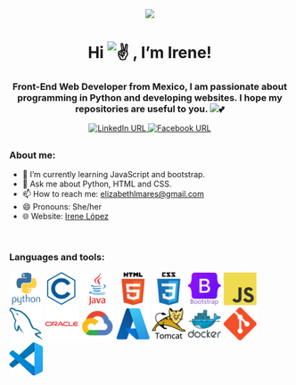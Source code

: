 <div id="header" align="center">
    <img src="https://media.giphy.com/media/Dh5q0sShxgp13DwrvG/giphy.gif" width="300">
    <h1>
        Hi 
        <picture>
          <source srcset="https://fonts.gstatic.com/s/e/notoemoji/latest/270c_fe0f/512.webp" type="image/webp">
          <img src="https://fonts.gstatic.com/s/e/notoemoji/latest/270c_fe0f/512.gif" alt="✌" width="32" height="32">
        </picture>
        , I’m Irene!
    </h1>
    <h3>
        Front-End Web Developer from Mexico, I am passionate about programming in Python and developing websites. I hope my repositories are useful to you.
        <picture>
          <source srcset="https://fonts.gstatic.com/s/e/notoemoji/latest/1f495/512.webp" type="image/webp">
          <img src="https://fonts.gstatic.com/s/e/notoemoji/latest/1f495/512.gif" alt="💕" width="25" height="25">
        </picture>
    </h3>
</div>

<div id="badges" align="center">
    <a href="https://www.linkedin.com/in/irene-lopez-mares/" target="_blank">
        <img alt="LinkedIn URL" src="https://img.shields.io/twitter/url?color=%23b6ffff&label=linkedin&logo=linkedin&logoColor=%23b6ffff&style=for-the-badge&url=https%3A%2F%2Fwww.linkedin.com%2Fin%2Firene-lopez-mares%2F">
    </a>
    <a href="https://www.facebook.com/ireneelizabeth.lmares" target="_blank">
        <img alt="Facebook URL" src="https://img.shields.io/twitter/url?color=%2340cfff&label=facebook&logo=facebook&logoColor=%2340cfff&style=for-the-badge&url=https%3A%2F%2Fwww.facebook.com%2Fireneelizabeth.lmares">
    </a>
</div>

##

### About me:

- 🌱 I’m currently learning JavaScript and bootstrap.
- 💬 Ask me about Python, HTML and CSS.
- 📫 How to reach me: elizabethlmares@gmail.com
- 😄 Pronouns: She/her
- 🌐 Website: [Irene López](https://irenelopezm.github.io/)

<br>

<div align="left">
    <h3>Languages and tools:</h3>
    <div>
        <img src="https://github.com/devicons/devicon/blob/master/icons/python/python-original-wordmark.svg" alt="Python" width="60" height="60">
        <img src="https://github.com/devicons/devicon/blob/master/icons/c/c-line.svg" alt="C/C++" width="60" height="60">
        <img src="https://github.com/devicons/devicon/blob/master/icons/java/java-original-wordmark.svg" alt="Java" width="60" height="60">
        <img src="https://github.com/devicons/devicon/blob/master/icons/html5/html5-original-wordmark.svg" alt="HTML5" width="60" height="60">
        <img src="https://github.com/devicons/devicon/blob/master/icons/css3/css3-original-wordmark.svg" alt="CSS3" width="60" height="60">
        <img src="https://github.com/devicons/devicon/blob/master/icons/bootstrap/bootstrap-original-wordmark.svg" alt="Bootstrap" width="60" height="60">
        <img src="https://github.com/devicons/devicon/blob/master/icons/javascript/javascript-original.svg" alt="JavaScript" width="60" height="60">
        <img src="https://github.com/devicons/devicon/blob/master/icons/mysql/mysql-original.svg" alt="MySQL" width="60" height="60">
        <img src="https://github.com/devicons/devicon/blob/master/icons/oracle/oracle-original.svg" alt="Oracle 11g" width="60" height="60">
        <img src="https://github.com/devicons/devicon/blob/master/icons/googlecloud/googlecloud-original.svg" alt="GCP" width="60" height="60">
        <img src="https://github.com/devicons/devicon/blob/master/icons/azure/azure-original.svg" alt="Azure" width="60" height="60">
        <img src="https://github.com/devicons/devicon/blob/master/icons/tomcat/tomcat-original-wordmark.svg" alt="Tomcat" width="60" height="60">
        <img src="https://github.com/devicons/devicon/blob/master/icons/docker/docker-original-wordmark.svg" alt="Docker" width="60" height="60">
        <img src="https://github.com/devicons/devicon/blob/master/icons/git/git-original.svg" alt="Git" width="60" height="60">
        <img src="https://github.com/devicons/devicon/blob/master/icons/vscode/vscode-original.svg" alt="VSCode" width="60" height="60">
    </div>
</div>
